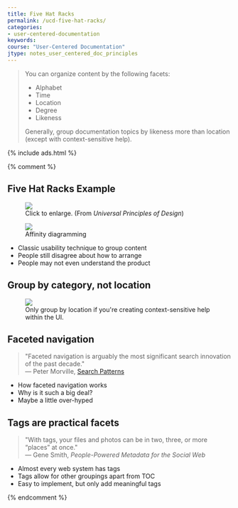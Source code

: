 ```yaml
---
title: Five Hat Racks
permalink: /ucd-five-hat-racks/
categories:
- user-centered-documentation
keywords:
course: "User-Centered Documentation"
jtype: notes_user_centered_doc_principles
---
```


<blockquote>You can organize content by the following facets:
<ul>
    <li>Alphabet</li>
    <li>Time</li>
    <li>Location</li>
    <li>Degree</li>
    <li>Likeness</li>
</ul>
<p>Generally, group documentation topics by likeness more than location (except with context-sensitive help).</p></blockquote>

{% include ads.html %}

{% comment %}

## Five Hat Racks Example

<figure>
    <a href="media/rasters/fivehatracksdiagram.png" target="_blank"><img src="/user_centered_doc/media/rasters/fivehatracksdiagram.png"/></a>
    <figcaption>Click to enlarge. (From <i>Universal Principles of Design</i>)</figcaption>
</figure>

<figure>
    <a href="http://tech.lds.org/index.php/component/content/article/1-miscellanous/429-affinity-diagramming-for-ldsorg"><img src="/user_centered_doc/media/rasters/affinitydiagramming.jpg"/></a>
    <figcaption>Affinity diagramming</figcaption>
</figure>

* Classic usability technique to group content
* People still disagree about how to arrange
* People may not even understand the product

## Group by category, not location

<figure><img src="/user_centered_doc/media/vectors/usercentered_location.svg"/><figcaption>Only group by location if you're creating context-sensitive help within the UI.
</figcaption></figure>

## Faceted navigation

> "Faceted navigation is arguably the most significant search innovation of the past decade." <br />&mdash; Peter Morville, <a href="http://searchpatterns.org/">Search Patterns</a>

* How faceted navigation works
* Why is it such a big deal?
* Maybe a little over-hyped

## Tags are practical facets

> "With tags, your files and photos can be in two, three, or more “places” at once."<br/> &mdash; Gene Smith, <i>People-Powered Metadata for the Social Web</i>

* Almost every web system has tags
* Tags allow for other groupings apart from TOC
* Easy to implement, but only add meaningful tags

{% endcomment %}
